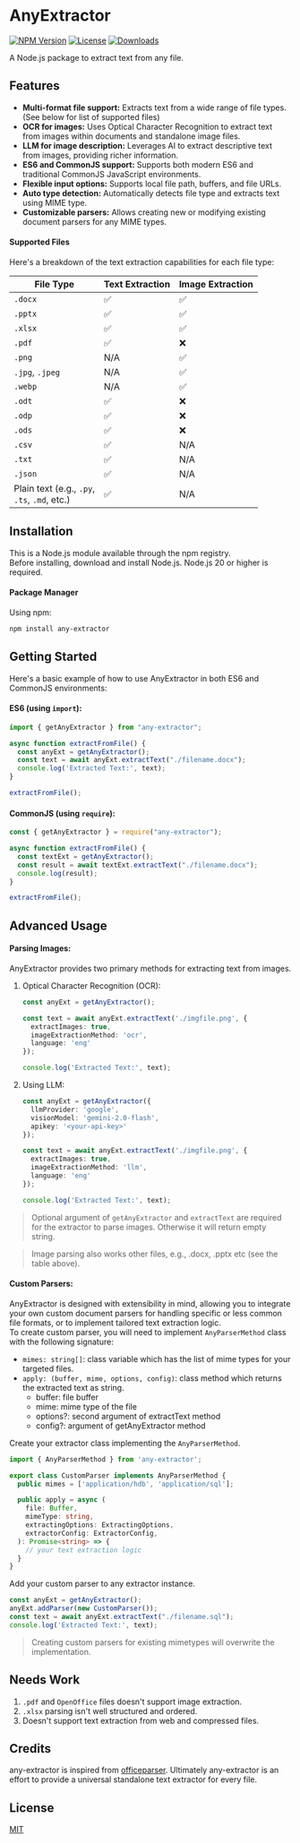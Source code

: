 # AnyExtractor

[![NPM Version](https://img.shields.io/npm/v/any-extractor)](https://www.npmjs.com/package/any-extractor)
[![License](https://img.shields.io/npm/l/any-extractor)](https://www.npmjs.com/package/any-extractor)
[![Downloads](https://img.shields.io/npm/dm/any-extractor)](https://www.npmjs.com/package/any-extractor)

A Node.js package to extract text from any file.

## Features
* **Multi-format file support:** Extracts text from a wide range of file types. (See below for list of supported files)
* **OCR for images:** Uses Optical Character Recognition to extract text from images within documents and standalone image files.
* **LLM for image description:** Leverages AI to extract descriptive text from images, providing richer information.
* **ES6 and CommonJS support:** Supports both modern ES6 and traditional CommonJS JavaScript environments.
* **Flexible input options:** Supports local file path, buffers, and file URLs.
* **Auto type detection:** Automatically detects file type and extracts text using MIME type.
* **Customizable parsers:** Allows creating new or modifying existing document parsers for any MIME types.

#### Supported Files

Here's a breakdown of the text extraction capabilities for each file type:

| File Type       | Text Extraction       | Image Extraction  |
| ----------     | -------------------- | ---------------  |
| `.docx`         | ✅                    | ✅                |
| `.pptx`         | ✅                    | ✅                |
| `.xlsx`         | ✅                    | ✅                |
| `.pdf`          | ✅                    | ❌                |
| `.png`          | N/A                   | ✅                |
| `.jpg`, `.jpeg` | N/A                   | ✅                |
| `.webp`         | N/A                   | ✅                |
| `.odt`          | ✅                   | ❌                |
| `.odp`          | ✅                   | ❌                |
| `.ods`          | ✅                   | ❌                |
| `.csv`          | ✅                   | N/A                |
| `.txt`          | ✅                   | N/A                |
| `.json`          | ✅                   | N/A                |
| Plain text (e.g., `.py`,<br> `.ts`, `.md`, etc.) | ✅          | N/A

## Installation

This is a Node.js module available through the npm registry.<br>
Before installing, download and install Node.js. Node.js 20 or higher is required.

#### Package Manager

Using npm:
```bash
npm install any-extractor
```

## Getting Started

Here's a basic example of how to use AnyExtractor in both ES6 and CommonJS environments:

#### ES6 (using `import`):

```ts
import { getAnyExtractor } from "any-extractor";

async function extractFromFile() {
  const anyExt = getAnyExtractor();
  const text = await anyExt.extractText("./filename.docx");
  console.log('Extracted Text:', text);
}

extractFromFile();
```

#### CommonJS (using `require`):

```ts
const { getAnyExtractor } = require("any-extractor");

async function extractFromFile() {
  const textExt = getAnyExtractor();
  const result = await textExt.extractText("./filename.docx");
  console.log(result);
}

extractFromFile();
```

## Advanced Usage

#### Parsing Images:
AnyExtractor provides two primary methods for extracting text from images.

1. Optical Character Recognition (OCR):<br>
    ```ts
    const anyExt = getAnyExtractor();

    const text = await anyExt.extractText('./imgfile.png', {
      extractImages: true,
      imageExtractionMethod: 'ocr',
      language: 'eng'
    });

    console.log('Extracted Text:', text);
    ```

2. Using LLM:<br>
    ```ts
    const anyExt = getAnyExtractor({
      llmProvider: 'google',
      visionModel: 'gemini-2.0-flash',
      apikey: '<your-api-key>'
    });

    const text = await anyExt.extractText('./imgfile.png', {
      extractImages: true,
      imageExtractionMethod: 'llm',
      language: 'eng'
    });

    console.log('Extracted Text:', text);
    ```

> Optional argument of `getAnyExtractor` and `extractText` are required for the extractor to parse images. Otherwise it will return empty string.

> Image parsing also works other files, e.g., .docx, .pptx etc (see the table above).

#### Custom Parsers:

AnyExtractor is designed with extensibility in mind, allowing you to integrate your own custom document parsers for handling specific or less common file formats, or to implement tailored text extraction logic.<br>
To create custom parser, you will need to implement `AnyParserMethod` class with the following signature:

- `mimes: string[]`: class variable which has the list of mime types for your targeted files.
- `apply: (buffer, mime, options, config)`: class method which returns the extracted text as string.
    + buffer: file buffer
    + mime: mime type of the file
    + options?: second argument of extractText method
    + config?: argument of getAnyExtractor method

Create your extractor class implementing the `AnyParserMethod`.
```ts
import { AnyParserMethod } from 'any-extractor';

export class CustomParser implements AnyParserMethod {
  public mimes = ['application/hdb', 'application/sql'];

  public apply = async (
    file: Buffer,
    mimeType: string,
    extractingOptions: ExtractingOptions,
    extractorConfig: ExtractorConfig,
  ): Promise<string> => {
    // your text extraction logic
  }
}
```

Add your custom parser to any extractor instance.
```ts
const anyExt = getAnyExtractor();
anyExt.addParser(new CustomParser());
const text = await anyExt.extractText("./filename.sql");
console.log('Extracted Text:', text);
```

> Creating custom parsers for existing mimetypes will overwrite the implementation.

## Needs Work

1. `.pdf` and `OpenOffice` files doesn't support image extraction.
2. `.xlsx` parsing isn't well structured and ordered.
3. Doesn't support text extraction from web and compressed files.

## Credits
any-extractor is inspired from [officeparser](https://www.npmjs.com/package/officeparser). Ultimately any-extractor is an effort to provide a universal standalone text extractor for every file.

## License
[MIT](https://github.com/pranit-sh/any-extractor/blob/main/LICENSE)